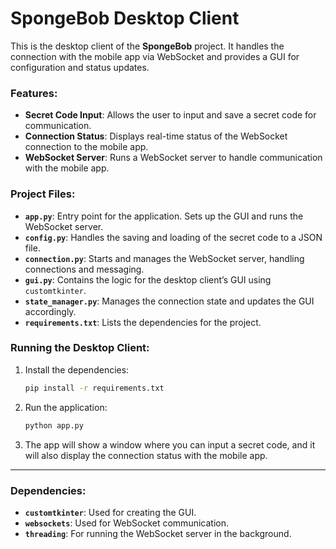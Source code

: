 # SpongeBob Desktop Client

This is the desktop client of the **SpongeBob** project. It handles the connection with the mobile app via WebSocket and provides a GUI for configuration and status updates.

### Features:

- **Secret Code Input**: Allows the user to input and save a secret code for communication.
- **Connection Status**: Displays real-time status of the WebSocket connection to the mobile app.
- **WebSocket Server**: Runs a WebSocket server to handle communication with the mobile app.

### Project Files:

- **`app.py`**: Entry point for the application. Sets up the GUI and runs the WebSocket server.
- **`config.py`**: Handles the saving and loading of the secret code to a JSON file.
- **`connection.py`**: Starts and manages the WebSocket server, handling connections and messaging.
- **`gui.py`**: Contains the logic for the desktop client’s GUI using `customtkinter`.
- **`state_manager.py`**: Manages the connection state and updates the GUI accordingly.
- **`requirements.txt`**: Lists the dependencies for the project.

### Running the Desktop Client:

1. Install the dependencies:

   ```bash
   pip install -r requirements.txt
   ```

2. Run the application:

   ```bash
   python app.py
   ```

3. The app will show a window where you can input a secret code, and it will also display the connection status with the mobile app.

---

### Dependencies:

- **`customtkinter`**: Used for creating the GUI.
- **`websockets`**: Used for WebSocket communication.
- **`threading`**: For running the WebSocket server in the background.
